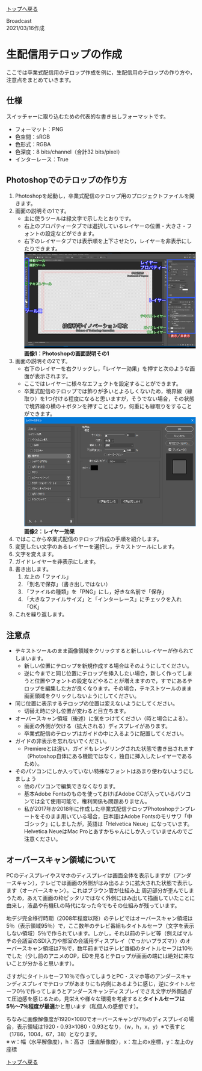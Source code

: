 [トップへ戻る](../README.md)

Broadcast  
2021/03/16作成

# 生配信用テロップの作成

ここでは卒業式配信用のテロップ作成を例に，生配信用のテロップの作り方や，注意点をまとめていきます。


## 仕様

スイッチャーに取り込むための代表的な書き出しフォーマットです。

- フォーマット：PNG
- 色空間：sRGB
- 色形式：RGBA
- 色深度：8 bits/channel（合計32 bits/pixel）
- インターレース：True


## Photoshopでのテロップの作り方

1. Photoshopを起動し，卒業式配信のテロップ用のプロジェクトファイルを開きます。
1. 画面の説明その1です。
	- 主に使うツールは緑文字で示したとおりです。
	- 右上のプロパティータブでは選択しているレイヤーの位置・大きさ・フォントの設定などができます。
	- 右下のレイヤータブでは表示順を上下させたり，レイヤーを非表示にしたりできます。  
	[![](./image/Telop1.webp "Photoshopの画面説明その1")](./image/Telop1.webp)  
	**画像1：Photoshopの画面説明その1**
1. 画面の説明その2です。
	- 右下のレイヤーを右クリックし，「レイヤー効果」を押すと次のような画面が表示されます。
	- ここではレイヤーに様々なエフェクトを設定することができます。
	- 卒業式配信のテロップでは飾りが多いとよろしくないため，境界線（縁取り）を1つ付ける程度になると思いますが，そうでない場合，その状態で境界線の横の＋ボタンを押すことにより，何重にも縁取りをすることができます。  
	[![](./image/Telop2.webp "レイヤー効果")](./image/Telop2.webp)  
	**画像2：レイヤー効果**
1. ではここから卒業式配信のテロップ作成の手順を紹介します。
1. 変更したい文字のあるレイヤーを選択し，テキストツールにします。
1. 文字を変えます。
1. ガイドレイヤーを非表示にします。
1. 書き出します。
	1. 左上の「ファイル」
	1. 「別名で保存」（書き出しではない）
	1. 「ファイルの種類」を「PNG」にし，好きな名前で「保存」
	1. 「大きなファイルサイズ」と「インターレース」にチェックを入れ「OK」
1. これを繰り返します。


## 注意点

- テキストツールのまま画像領域をクリックすると新しいレイヤーが作られてしまいます。
	- 新しい位置にテロップを新規作成する場合はそのようにしてください。
	- 逆に今までと同じ位置にテロップを挿入したい場合，新しく作ってしまうと位置やフォントの設定などやることが増えますので，すでにあるテロップを編集した方が良くなります。その場合，テキストツールのまま画面領域をクリックしないようにしてください。
- 同じ位置に表示するテロップの位置は変えないようにしてください。
	- 切替え時に少し位置が変わると目立ちます。
- オーバースキャン領域（後述）に気をつけてください（時と場合による）。
	- 画面の外側が欠ける（拡大される）ディスプレイがあります。
	- 卒業式配信のテロップはガイドの中に入るように配置してください。
- ガイドの非表示を忘れないでください。
	- Premiereとは違い，ガイドもレンダリングされた状態で書き出されます（Photoshop自体にある機能ではなく，独自に挿入したレイヤーであるため）。
- そのパソコンにしか入っていない特殊なフォントはあまり使わないようにしましょう
	- 他のパソコンで編集できなくなります。
	- 基本Adobe Fontsのものを使っておけばAdobe CCが入っているパソコンでは全て使用可能で，権利関係も問題ありません。
	- 私が2017年か2018年に作成した卒業式配信テロップPhotoshopテンプレートをそのまま用いている場合，日本語はAdobe Fontsのモリサワ「中ゴシック」にしましたが，英語は「Helvetica Neue」になっています。Helvetica NeueはMac Proとあすかちゃんにしか入っていませんのでご注意ください。


## オーバースキャン領域について

PCのディスプレイやスマホのディスプレイは画面全体を表示しますが（アンダースキャン），テレビでは画面の外側がはみ出るように拡大された状態で表示します（オーバースキャン）。これはブラウン管が仕組み上 周辺部分が歪んでしまうため，あえて画面の枠ピッタリではなく外側にはみ出して描画していたことに由来し，液晶や有機ELの時代になった今でもその仕組みが残っています。

地デジ完全移行時期（2008年程度以降）のテレビではオーバースキャン領域は5％（表示領域95％）で，ここ数年のテレビ番組もタイトルセーフ（文字を表示しない領域）5％で作られています。しかし，それ以前のテレビ等（例えばマルチの会議室のSDI入力や部室の会議用ディスプレイ（でっかいプラズマ））のオーバースキャン領域は7％で，数年前まではテレビ番組のタイトルセーフは10％でした（少し前のアニメのOP，EDを見るとテロップが画面の端には絶対に来ないことが分かると思います）。

さすがにタイトルセーフ10％で作ってしまうとPC・スマホ等のアンダースキャンディスプレイでテロップがあまりにも内側にあるように感じ，逆にタイトルセーフ0％で作ってしまうとアンダースキャンディスプレイでさえ文字が外側過ぎて圧迫感を感じるため，見栄えや様々な環境を考慮すると**タイトルセーフは5％〜7％程度が最適**かと思います（私個人の感想です）。

ちなみに画像解像度が1920×1080でオーバースキャンが7％のディスプレイの場合，表示領域は1920・0.93×1080・0.93となり，（w，h，x，y）※で表すと（1786，1004，67，38）となります。  
※ w：幅（水平解像度），h：高さ（垂直解像度），x：左上のx座標，y：左上のy座標

[トップへ戻る](../README.md)
